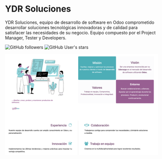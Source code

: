 # YDR Soluciones

YDR Soluciones, equipo de desarrollo de software en Odoo comprometido desarrollar soluciones tecnológicas innovadoras y de calidad para satisfacer las necesidades de su negocio. Equipo compuesto por el Project Manager, Tester y Developers.

![GitHub followers](https://img.shields.io/github/followers/ydrsoluciones) ![GitHub User's stars](https://img.shields.io/github/stars/ydrsoluciones)

![Presentations](./images/banner.png)
